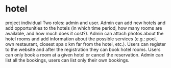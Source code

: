 # hotel
project individual 
Two roles: admin and user. Admin can add new hotels and add opportunities to the hotels 
(in which time period, how many rooms are available, and how much does it cost?). 
Admin can attach photos about the hotel rooms and add information about the possible services 
(e.g.: pool, own restaurant, closest spa x km far from the hotel, etc.). Users can register 
to the website and after the registration they can book hotel rooms. Users can only book a 
room at a given hotel or cancel the reservation. Admin can list all the bookings, users can list 
only their own bookings.

